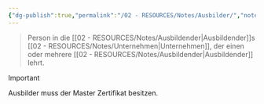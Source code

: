 ```yaml
---
{"dg-publish":true,"permalink":"/02 - RESOURCES/Notes/Ausbilder/","noteIcon":"","updated":"2024-10-16T15:08:40.712+02:00"}
---
```


> Person in die [[02 - RESOURCES/Notes/Ausbildender\|Ausbildender]]s [[02 - RESOURCES/Notes/Unternehmen\|Unternehmen]], der einen oder mehrere [[02 - RESOURCES/Notes/Ausbildender\|Ausbildender]] lehrt.

> [!important] 
> Ausbilder muss der Master Zertifikat besitzen.



